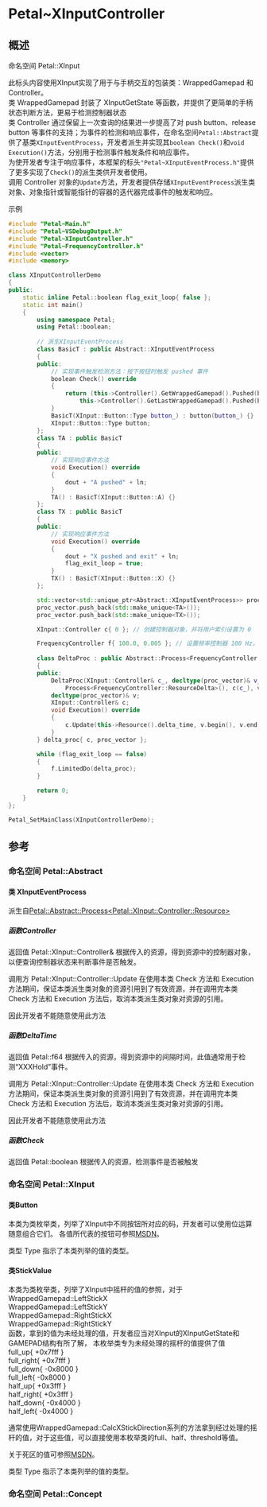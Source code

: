 # Petal~XInputController

## 概述

命名空间 Petal::XInput

此标头内容使用XInput实现了用于与手柄交互的包装类：WrappedGamepad 和 Controller。  
类 WrappedGamepad 封装了 XInputGetState 等函数，并提供了更简单的手柄状态判断方法，更易于检测控制器状态  
类 Controller 通过保留上一次查询的结果进一步提高了对 push button、release button 等事件的支持；为事件的检测和响应事件，在命名空间`Petal::Abstract`提供了基类`XInputEventProcess`，开发者派生并实现其`boolean Check()`和`void Execution()`方法，分别用于检测事件触发条件和响应事件。  
为使开发者专注于响应事件，本框架的标头`"Petal~XInputEventProcess.h"`提供了更多实现了`Check()`的派生类供开发者使用。  
调用 Controller 对象的`Update`方法，开发者提供存储`XInputEventProcess`派生类对象、对象指针或智能指针的容器的迭代器完成事件的触发和响应。  

示例
```cpp
#include "Petal~Main.h"
#include "Petal~VSDebugOutput.h"
#include "Petal~XInputController.h"
#include "Petal~FrequencyController.h"
#include <vector>
#include <memory>

class XInputControllerDemo
{
public:
	static inline Petal::boolean flag_exit_loop{ false };
	static int main()
	{
		using namespace Petal;
		using Petal::boolean;
		
		// 派生XInputEventProcess
		class BasicT : public Abstract::XInputEventProcess
		{
		public:
			// 实现事件触发检测方法：按下按钮时触发 pushed 事件
			boolean Check() override
			{
				return (this->Controller().GetWrappedGamepad().Pushed(button) == true &&
					this->Controller().GetLastWrappedGamepad().Pushed(button) == false);
			}
			BasicT(XInput::Button::Type button_) : button(button_) {}
			XInput::Button::Type button;
		};
		class TA : public BasicT
		{
		public:
			// 实现响应事件方法
			void Execution() override
			{
				dout + "A pushed" + ln;
			}
			TA() : BasicT(XInput::Button::A) {}
		};
		class TX : public BasicT
		{
		public:
			// 实现响应事件方法
			void Execution() override
			{
				dout + "X pushed and exit" + ln;
				flag_exit_loop = true;
			}
			TX() : BasicT(XInput::Button::X) {}
		};

		std::vector<std::unique_ptr<Abstract::XInputEventProcess>> proc_vector{}; // 创建事件容器
		proc_vector.push_back(std::make_unique<TA>());
		proc_vector.push_back(std::make_unique<TX>());

		XInput::Controller c{ 0 }; // 创建控制器对象，并将用户索引设置为 0

		FrequencyController f{ 100.0, 0.005 }; // 设置频率控制器 100 Hz，并允许线程休眠
		
		class DeltaProc : public Abstract::Process<FrequencyController::ResourceDelta>
		{
		public:
			DeltaProc(XInput::Controller& c_, decltype(proc_vector)& v_) :
				Process<FrequencyController::ResourceDelta>(), c(c_), v(v_) {}
			decltype(proc_vector)& v;
			XInput::Controller& c;
			void Execution() override
			{
				c.Update(this->Resource().delta_time, v.begin(), v.end());
			}
		} delta_proc{ c, proc_vector };

		while (flag_exit_loop == false)
		{
			f.LimitedDo(delta_proc);
		}

		return 0;
	}
};

Petal_SetMainClass(XInputControllerDemo);
```

## 参考

### 命名空间 Petal::Abstract

#### 类 XInputEventProcess

派生自[Petal::Abstract::Process&lt;Petal::XInput::Controller::Resource>]()

##### 函数Controller

返回值 Petal::XInput::Controller&
根据传入的资源，得到资源中的控制器对象，以便查询控制器状态来判断事件是否触发。

调用方 Petal::XInput::Controller::Update 在使用本类 Check 方法和 Execution 方法期间，保证本类派生类对象的资源引用到了有效资源，并在调用完本类 Check 方法和 Execution 方法后，取消本类派生类对象对资源的引用。

因此开发者不能随意使用此方法

##### 函数DeltaTime

返回值 Petal::f64
根据传入的资源，得到资源中的间隔时间，此值通常用于检测“XXXHold”事件。

调用方 Petal::XInput::Controller::Update 在使用本类 Check 方法和 Execution 方法期间，保证本类派生类对象的资源引用到了有效资源，并在调用完本类 Check 方法和 Execution 方法后，取消本类派生类对象对资源的引用。

因此开发者不能随意使用此方法

##### 函数Check

返回值 Petal::boolean
根据传入的资源，检测事件是否被触发

### 命名空间 Petal::XInput

#### 类Button

本类为类枚举类，列举了XInput中不同按钮所对应的码，开发者可以使用位运算随意组合它们。
各值所代表的按钮可参照[MSDN](https://learn.microsoft.com/zh-cn/windows/win32/api/xinput/ns-xinput-xinput_gamepad)。

类型 Type 指示了本类列举的值的类型。

#### 类StickValue

本类为类枚举类，列举了XInput中摇杆的值的参照，对于 
WrappedGamepad::LeftStickX  
WrappedGamepad::LeftStickY  
WrappedGamepad::RightStickX  
WrappedGamepad::RightStickY  
函数，拿到的值为未经处理的值，开发者应当对XInput的XInputGetState和GAMEPAD结构有所了解，
本枚举类专为未经处理的摇杆的值提供了值  
full_up{ +0x7fff }  
full_right{ +0x7fff }  
full_down{ -0x8000 }  
full_left{ -0x8000 }  
half_up{ +0x3fff }  
half_right{ +0x3fff }  
half_down{ -0x4000 }  
half_left{ -0x4000 }  

通常使用WrappedGamepad::CalcXStickDirection系列的方法拿到经过处理的摇杆的值，对于这些值，可以直接使用本枚举类的full、half、threshold等值。

关于死区的值可参照[MSDN](https://learn.microsoft.com/zh-cn/windows/win32/api/xinput/ns-xinput-xinput_gamepad)。

类型 Type 指示了本类列举的值的类型。

### 命名空间 Petal::Concept

